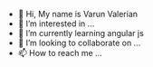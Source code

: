 - 👋 Hi, My name is Varun Valerian
- 👀 I’m interested in ...
- 🌱 I’m currently learning angular js
- 💞️ I’m looking to collaborate on ...
- 📫 How to reach me ...

<!---
Valerian420/Valerian420 is a ✨ special ✨ repository because its `README.md` (this file) appears on your GitHub profile.
You can click the Preview link to take a look at your changes.
--->
